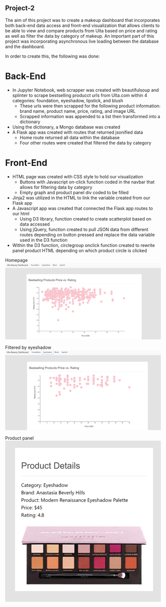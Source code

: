 ## Project-2

The aim of this project was to create a makeup dashboard that incorporates both back-end data access and front-end visualization that allows clients to be able to view and compare products from Ulta based on price and rating as well as filter the data by category of makeup. An important part of this project was incorporating asynchronous live loading between the database and the dashboard.

In order to create this, the following was done:

# Back-End
  - In Jupyter Notebook, web scrapper was created with beautifulsoup and splinter to scrape bestselling producct urls from Ulta.com within 4 categories: foundation, eyeshadow,         lipstick, and blush
    - These urls were then scrapped for the following product information: brand name, product name, price, rating, and image URL
    - Scrapped information was appended to a list then transformed into a dictionary
  - Using the dictionary, a Mongo database was created
  - A Flask app was created with routes that returned jsonified data
    - Home route returned all data within the database
    - Four other routes were created that filtered the data by category
  
 # Front-End
  - HTML page was created with CSS style to hold our visualization
    - Buttons with Javascript on-click function coded in the navbar that allows for filtering data by category
    - Empty graph and product panel div coded to be filled
  - Jinja2 was utilized in the HTML to link the variable created from our Flask app
  - A Javascript app was created that connected the Flask app routes to our html
    - Using D3 library, function created to create scatterplot based on data accessed
    - Using jQuery, function created to pull JSON data from different routes depending on button pressed and replace the data variable used in the D3 function
  - Within the D3 function, circlegroup onclick function created to rewrite panel product HTML depending on which product circle is clicked
  
  Homepage
  ![Alt text](static/img/homepage.PNG?raw=true "Homepage")
  
  Filtered by eyeshadow
  ![Alt text](static/img/filteredpage.PNG?raw=true "Homepage")
  
  Product panel
  ![Alt text](static/img/productpanel.PNG?raw=true "Homepage")
   
